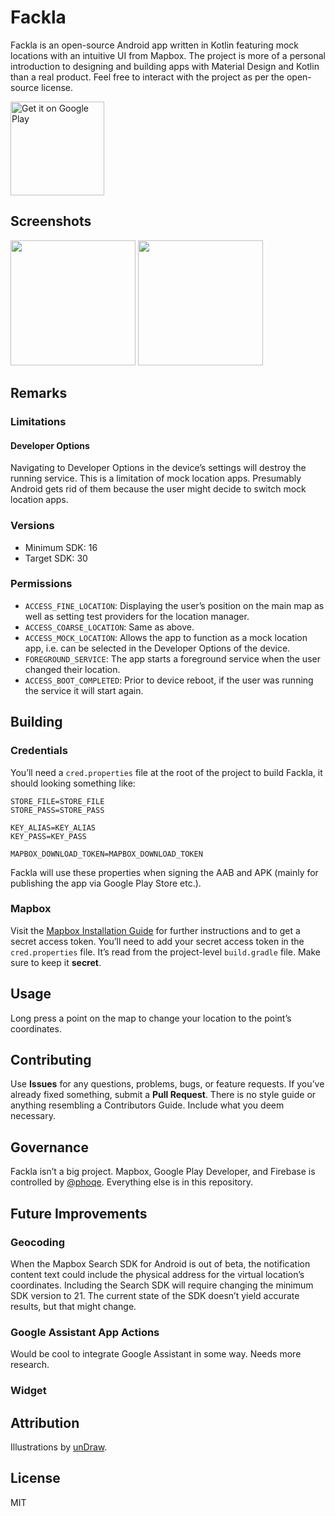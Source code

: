 # Fackla

Fackla is an open-source Android app written in Kotlin featuring mock locations with an intuitive UI from Mapbox.
The project is more of a personal introduction to designing and building apps with Material Design and Kotlin than a real product.
Feel free to interact with the project as per the open-source license.

<a href="https://play.google.com/store/apps/details?id=com.phoqe.fackla&pcampaignid=pcampaignidMKT-Other-global-all-co-prtnr-py-PartBadge-Mar2515-1">
  <img alt="Get it on Google Play" width="150" src="https://play.google.com/intl/en_us/badges/static/images/badges/en_badge_web_generic.png">
</a>

## Screenshots

<p>
  <img width="200" src="https://user-images.githubusercontent.com/7033377/117584365-cbb08800-b10c-11eb-97f2-64541ce39c2e.png">
  <img width="200" src="https://user-images.githubusercontent.com/7033377/117584368-cc491e80-b10c-11eb-9fd1-ff021c6a3d68.png">
</p>

## Remarks

### Limitations

#### Developer Options

Navigating to Developer Options in the device’s settings will destroy the running service. This is a limitation of mock location apps. Presumably Android gets rid of them because the user might decide to switch mock location apps.

### Versions

- Minimum SDK: 16
- Target SDK: 30

### Permissions

- `ACCESS_FINE_LOCATION`: Displaying the user’s position on the main map as well as setting test providers for the location manager. 
- `ACCESS_COARSE_LOCATION`: Same as above.
- `ACCESS_MOCK_LOCATION`: Allows the app to function as a mock location app, i.e. can be selected in the Developer Options of the device.
- `FOREGROUND_SERVICE`: The app starts a foreground service when the user changed their location.
- `ACCESS_BOOT_COMPLETED`: Prior to device reboot, if the user was running the service it will start again. 

## Building

### Credentials

You’ll need a `cred.properties` file at the root of the project to build Fackla, it should looking something like:

```
STORE_FILE=STORE_FILE
STORE_PASS=STORE_PASS

KEY_ALIAS=KEY_ALIAS
KEY_PASS=KEY_PASS

MAPBOX_DOWNLOAD_TOKEN=MAPBOX_DOWNLOAD_TOKEN
```

Fackla will use these properties when signing the AAB and APK (mainly for publishing the app via Google Play Store etc.).

### Mapbox

Visit the [Mapbox Installation Guide](https://docs.mapbox.com/android/maps/guides/install) for further instructions and to get a secret access token.
You’ll need to add your secret access token in the `cred.properties` file.
It’s read from the project-level `build.gradle` file. Make sure to keep it **secret**.

## Usage

Long press a point on the map to change your location to the point’s coordinates.

## Contributing

Use **Issues** for any questions, problems, bugs, or feature requests. If you’ve already fixed something, submit a **Pull Request**. There is no style guide or anything resembling a Contributors Guide. Include what you deem necessary.

## Governance

Fackla isn’t a big project. Mapbox, Google Play Developer, and Firebase is controlled by [@phoqe](https://github.com/phoqe). Everything else is in this repository.

## Future Improvements

### Geocoding

When the Mapbox Search SDK for Android is out of beta, the notification content text could include the physical address for the virtual location’s coordinates.
Including the Search SDK will require changing the minimum SDK version to 21. The current state of the SDK doesn’t yield accurate results, but that might change.

### Google Assistant App Actions

Would be cool to integrate Google Assistant in some way. Needs more research.

### Widget

## Attribution

Illustrations by [unDraw](https://undraw.co).

## License

MIT
